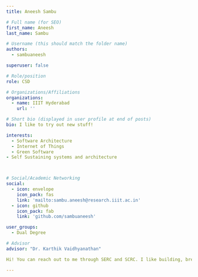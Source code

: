 ```yaml
---
title: Aneesh Sambu

# Full name (for SEO)
first_name: Aneesh
last_name: Sambu

# Username (this should match the folder name)
authors:
  - sambuaneesh

superuser: false

# Role/position
role: CSD

# Organizations/Affiliations
organizations:
  - name: IIIT Hyderabad
    url: ''

# Short bio (displayed in user profile at end of posts)
bio: I like to try out new stuff!

interests:
  - Software Architecture
  - Internet of Things
  - Green Software
- Self Sustaining systems and architecture



# Social/Academic Networking
social:
  - icon: envelope
    icon_pack: fas
    link: 'mailto:sambu.aneesh@research.iiit.ac.in'
  - icon: github
    icon_pack: fab
    link: 'github.com/sambuaneesh'

user_groups:
  - Dual Degree

# Advisor
advisor: "Dr. Karthik Vaidhyanathan"

Hi! You can reach out to me through SERC and SCRC. I like building, breaking, and fixing systems-keeps things interesting.

---
```

